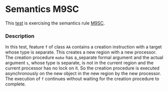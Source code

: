 # Semantics M9SC

This [test](.) is exercising the semantics rule [M9SC](../Readme.md).

### Description

In this test, feature `f` of class `AA` contains a creation instruction with a target whose type is separate. This creates a new region with a new processor. The creation procedure `make` has a_separate formal argument and the actual argument `s`, whose type is separate, is not in the current region and the current processor has no lock on it. So the creation procedure is executed asynchronously on the new object in the new region by the new processor. The execution of `f` continues without waiting for the creation procedure to complete.
